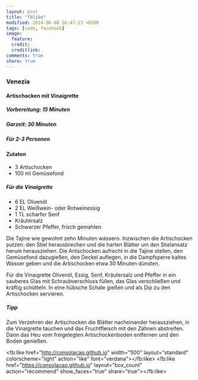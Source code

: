 ```yaml
---
layout: post
title: "fblike"
modified: 2014-06-08 16:47:13 +0200
tags: [code, facebook]
image:
  feature: 
  credit: 
  creditlink: 
comments: true
share: true
---
```


### Venezia
#### Artischocken mit Vinaigrette

##### Vorbereitung: 15 Minuten
##### Garzeit: 30 Minuten
##### Für 2-3 Personen

#### Zutaten
* 3 Artischocken
* 100 ml Gemüsefond

##### Für die Vinaigrette
* 6 EL Olivenöl
* 2 EL Weißwein- oder Rotweinessig
* 1 TL scharfer Senf
* Kräutersalz
* Schwarzer Pfeffer, frisch gemahlen

Die Tajine wie gewohnt zehn Minuten wässern. Inzwischen die Artischocken putzen: den Stiel herausbrechen und die harten Blätter um den Stielansatz herum herausziehen. Die Artischocken aufrecht in die Tajine stellen, den Gemüsefond dazugießen, den Deckel auflegen, in die Dampfsperre kaltes Wasser geben und die Artischocken etwa 30 Minuten dünsten.

Für die Vinaigrette Olivenöl, Essig, Senf, Kräutersalz und Pfeffer in ein sauberes Glas mit Schraubverschluss füllen, das Glas verschließen und kräftig schütteln. In eine hübsche Schale gießen und als Dip zu den Artischocken servieren.

##### Tipp
Zum Verzehren der Artischocken die Blätter nacheinander herausziehen, in die Vinaigrette tauchen und das Fruchtfleisch mit den Zähnen abstreifen. Dann das Heu vom freigelegten Artischockenboden entfernen und den Boden genießen.

<fb:like href="http://consolacao.github.io" width="500" layout="standard" colorscheme="light" action="like" font="verdana"></fb:like>
<fb:like href="https://consolacao.github.io" layout="box_count" action="recommend" show_faces="true" share="true"></fb:like>